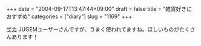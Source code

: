 +++
date = "2004-09-17T13:47:44+09:00"
draft = false
title = "雑貨好きにおすすめ"
categories = ["diary"]
slug = "1169"
+++

<a href="http://nopipi.jugem.jp/" target="_blank">ザカ</a>
JUGEMユーザーさんですが、うまく使われてますね。ほしいものがたくさんあります！
